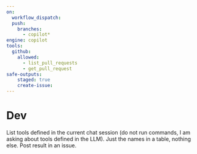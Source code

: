 ```yaml
---
on: 
  workflow_dispatch:
  push:
    branches:
      - copilot*
engine: copilot
tools:
  github:
    allowed:
      - list_pull_requests
      - get_pull_request
safe-outputs:
    staged: true
    create-issue:
---
```

# Dev
List tools defined in the current chat session (do not run commands, I am asking about tools defined in the LLM). Just the names in a table, nothing else.
Post result in an issue.
